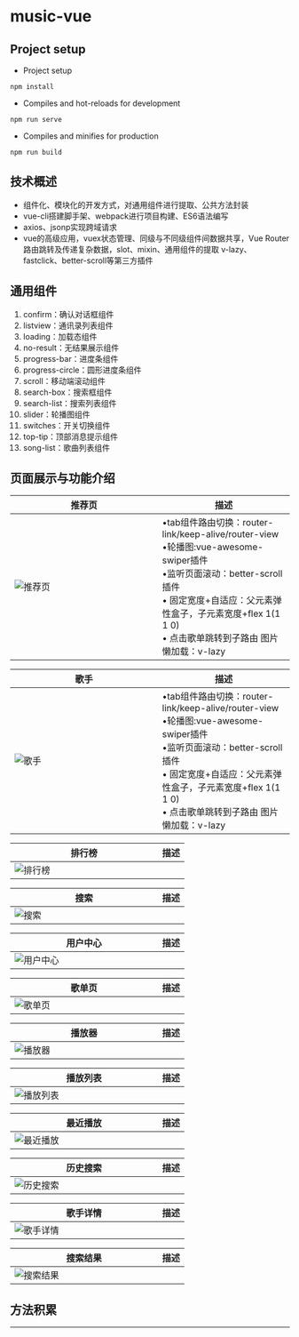 # music-vue

## Project setup
- Project setup
```
npm install
```
- Compiles and hot-reloads for development
```
npm run serve
```
- Compiles and minifies for production
```
npm run build
```

## 技术概述
- 组件化、模块化的开发方式，对通用组件进行提取、公共方法封装
- vue-cli搭建脚手架、webpack进行项目构建、ES6语法编写
- axios、jsonp实现跨域请求
- vue的高级应用，vuex状态管理、同级与不同级组件间数据共享，Vue Router路由跳转及传递复杂数据，slot、mixin、通用组件的提取
v-lazy、fastclick、better-scroll等第三方插件

## 通用组件
1. confirm：确认对话框组件
2. listview：通讯录列表组件
3. loading：加载态组件
4. no-result：无结果展示组件
5. progress-bar：进度条组件
6. progress-circle：圆形进度条组件
7. scroll：移动端滚动组件
8. search-box：搜索框组件
9. search-list：搜索列表组件
10. slider：轮播图组件
11. switches：开关切换组件
12. top-tip：顶部消息提示组件
13. song-list：歌曲列表组件

## 页面展示与功能介绍
<style> table th:first-of-type { width: 250px; } </style>
| 推荐页 | 描述 |
| ---- | ---- |
|![推荐页][推荐页] |•tab组件路由切换：router-link/keep-alive/router-view<br> •轮播图:vue-awesome-swiper插件<br>•监听页面滚动：better-scroll插件 <br>• 固定宽度+自适应：父元素弹性盒子，子元素宽度+flex 1(1 1 0)<br> • 点击歌单跳转到子路由 图片懒加载：v-lazy|

<style> table th:first-of-type { width: 250px; } </style>
| 歌手 | 描述 |
| ---- | ---- |
|![歌手][歌手] |•tab组件路由切换：router-link/keep-alive/router-view<br> •轮播图:vue-awesome-swiper插件<br>•监听页面滚动：better-scroll插件 <br>• 固定宽度+自适应：父元素弹性盒子，子元素宽度+flex 1(1 1 0)<br> • 点击歌单跳转到子路由 图片懒加载：v-lazy|

<style> table th:first-of-type { width: 250px; } </style>
| 排行榜 | 描述 |
| ---- | ---- |
|![排行榜][排行榜] ||

<style> table th:first-of-type { width: 250px; } </style>
| 搜索 | 描述 |
| ---- | ---- |
|![搜索][搜索] ||

<style> table th:first-of-type { width: 250px; } </style>
| 用户中心 | 描述 |
| ---- | ---- |
|![用户中心][用户中心] ||

<style> table th:first-of-type { width: 250px; } </style>
| 歌单页 | 描述 |
| ---- | ---- |
|![歌单页][歌单页] ||

<style> table th:first-of-type { width: 250px; } </style>
| 播放器 | 描述 |
| ---- | ---- |
|![播放器][播放器] ||

<style> table th:first-of-type { width: 250px; } </style>
| 播放列表 | 描述 |
| ---- | ---- |
|![播放列表][播放列表] ||

<style> table th:first-of-type { width: 250px; } </style>
| 最近播放 | 描述 |
| ---- | ---- |
|![最近播放][最近播放] ||

<style> table th:first-of-type { width: 250px; } </style>
| 历史搜索 | 描述 |
| ---- | ---- |
|![历史搜索][历史搜索] ||

<style> table th:first-of-type { width: 250px; } </style>
| 歌手详情 | 描述 |
| ---- | ---- |
|![歌手详情][歌手详情] ||

<style> table th:first-of-type { width: 250px; } </style>
| 搜索结果 | 描述 |
| ---- | ---- |
|![搜索结果][搜索结果] ||
## 方法积累

--------------------------------
[推荐页]:/readme-img/推荐页.png 
[歌手]:/readme-img/歌手.png 
[播放列表]:/readme-img/播放列表.png 
[播放器]:/readme-img/播放器.png 
[歌单页]:/readme-img/歌单页.png 
[搜索结果]:/readme-img/搜索结果.png 
[歌手详情]:/readme-img/歌手详情.png 
[历史搜索]:/readme-img/历史搜索.png 
[排行榜]:/readme-img/排行榜.png 
[搜索]:/readme-img/搜索.png 
[最近播放]:/readme-img/最近播放.png 
[用户中心]:/readme-img/用户中心.png 